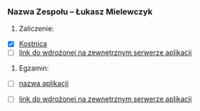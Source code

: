 ### Nazwa Zespołu – Łukasz Mielewczyk

1. Zaliczenie:
 - [x] [Kostnica](https://github.com/romety2/asi_zal)
 - [ ] [link do wdrożonej na zewnętrznym serwerze aplikacji](/)
 
1. Egzamin:
 - [ ] [nazwa aplikacji](/)
 - [ ] [link do wdrożonej na zewnętrznym serwerze aplikacji](/)
 




